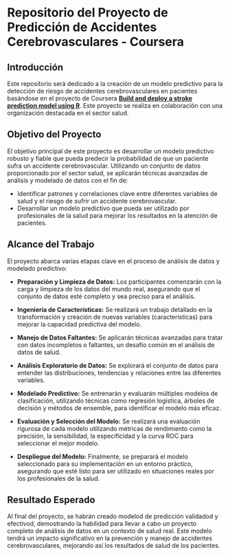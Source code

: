 # Repositorio del Proyecto de Predicción de Accidentes Cerebrovasculares - Coursera

## Introducción

Este repositorio será dedicado a la creación de un modelo predictivo para la detección de riesgo de accidentes cerebrovasculares en pacientes basándose en el proyecto de Coursera [**Build and deploy a stroke prediction model using R**](https://www.coursera.org/projects/showcase-build-and-deploy-a-stroke-prediction-model-with-r). Este proyecto se realiza en colaboración con una organización destacada en el sector salud.

## Objetivo del Proyecto

El objetivo principal de este proyecto es desarrollar un modelo predictivo robusto y fiable que pueda predecir la probabilidad de que un paciente sufra un accidente cerebrovascular. Utilizando un conjunto de datos proporcionado por el sector salud, se aplicarán técnicas avanzadas de análisis y modelado de datos con el fin de:

- Identificar patrones y correlaciones clave entre diferentes variables de salud y el riesgo de sufrir un accidente cerebrovascular.
- Desarrollar un modelo predictivo que pueda ser utilizado por profesionales de la salud para mejorar los resultados en la atención de pacientes.

## Alcance del Trabajo

El proyecto abarca varias etapas clave en el proceso de análisis de datos y modelado predictivo:

- **Preparación y Limpieza de Datos:** Los participantes comenzarán con la carga y limpieza de los datos del mundo real, asegurando que el conjunto de datos esté completo y sea preciso para el análisis.
  
- **Ingeniería de Características:** Se realizará un trabajo detallado en la transformación y creación de nuevas variables (características) para mejorar la capacidad predictiva del modelo.
  
- **Manejo de Datos Faltantes:** Se aplicarán técnicas avanzadas para tratar con datos incompletos o faltantes, un desafío común en el análisis de datos de salud.
  
- **Análisis Exploratorio de Datos:** Se explorará el conjunto de datos para entender las distribuciones, tendencias y relaciones entre las diferentes variables.
  
- **Modelado Predictivo:** Se entrenarán y evaluarán múltiples modelos de clasificación, utilizando técnicas como regresión logística, árboles de decisión y métodos de ensemble, para identificar el modelo más eficaz.
  
- **Evaluación y Selección del Modelo:** Se realizará una evaluación rigurosa de cada modelo utilizando métricas de rendimiento como la precisión, la sensibilidad, la especificidad y la curva ROC para seleccionar el mejor modelo.
  
- **Despliegue del Modelo:** Finalmente, se preparará el modelo seleccionado para su implementación en un entorno práctico, asegurando que esté listo para ser utilizado en situaciones reales por los profesionales de la salud.

## Resultado Esperado

Al final del proyecto, se habrán creado modelod de predicción validadod y efectivod, demostrando la habilidad para llevar a cabo un proyecto completo de análisis de datos en un contexto de salud real. Este modelo tendrá un impacto significativo en la prevención y manejo de accidentes cerebrovasculares, mejorando así los resultados de salud de los pacientes.
